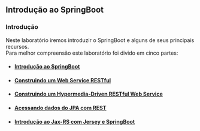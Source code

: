## Introdução ao SpringBoot

### Introdução

Neste laboratório iremos introduzir o SpringBoot e alguns de seus principais recursos.<br/>
Para melhor compreensão este laboratório foi divido em cinco partes:

- #### [Introdução ao SpringBoot](./Introducao%20SpringBoot/)<br/>
- #### [Construindo um Web Service RESTful](./RESTService/)<br/>
- #### [Construindo um Hypermedia-Driven RESTful Web Service](./HateoasRESTService/)<br/>
- #### [Acessando dados do JPA com REST](./HateoasRESTService/)<br/>
- #### [Introdução ao Jax-RS com Jersey e SpringBoot](./JaxRS/)<br/>
